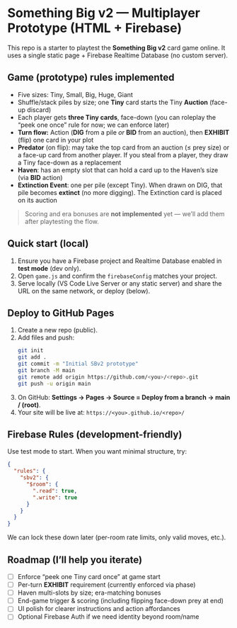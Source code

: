 # Something Big v2 — Multiplayer Prototype (HTML + Firebase)

This repo is a starter to playtest the **Something Big v2** card game online. It uses a single static page + Firebase Realtime Database (no custom server).

## Game (prototype) rules implemented
- Five sizes: Tiny, Small, Big, Huge, Giant
- Shuffle/stack piles by size; one **Tiny** card starts the Tiny **Auction** (face-up discard)
- Each player gets **three Tiny cards**, face-down (you can roleplay the “peek one once” rule for now; we can enforce later)
- **Turn flow:** Action (**DIG** from a pile _or_ **BID** from an auction), then **EXHIBIT** (flip) one card in your plot
- **Predator** (on flip): may take the top card from an auction (≤ prey size) or a face-up card from another player. If you steal from a player, they draw a Tiny face-down as a replacement
- **Haven**: has an empty slot that can hold a card up to the Haven’s size (via **BID** action)
- **Extinction Event**: one per pile (except Tiny). When drawn on DIG, that pile becomes **extinct** (no more digging). The Extinction card is placed on its auction

> Scoring and era bonuses are **not implemented** yet — we’ll add them after playtesting the flow.

## Quick start (local)
1. Ensure you have a Firebase project and Realtime Database enabled in **test mode** (dev only).
2. Open `game.js` and confirm the `firebaseConfig` matches your project.
3. Serve locally (VS Code Live Server or any static server) and share the URL on the same network, or deploy (below).

## Deploy to GitHub Pages
1. Create a new repo (public).
2. Add files and push:
   ```bash
   git init
   git add .
   git commit -m "Initial SBv2 prototype"
   git branch -M main
   git remote add origin https://github.com/<you>/<repo>.git
   git push -u origin main
   ```
3. On GitHub: **Settings → Pages → Source = Deploy from a branch → main / (root)**.
4. Your site will be live at: `https://<you>.github.io/<repo>/`

## Firebase Rules (development-friendly)
Use test mode to start. When you want minimal structure, try:
```json
{
  "rules": {
    "sbv2": {
      "$room": {
        ".read": true,
        ".write": true
      }
    }
  }
}
```
We can lock these down later (per-room rate limits, only valid moves, etc.).

## Roadmap (I’ll help you iterate)
- [ ] Enforce “peek one Tiny card once” at game start
- [ ] Per-turn **EXHIBIT** requirement (currently enforced via phase)
- [ ] Haven multi-slots by size; era-matching bonuses
- [ ] End-game trigger & scoring (including flipping face-down prey at end)
- [ ] UI polish for clearer instructions and action affordances
- [ ] Optional Firebase Auth if we need identity beyond room/name
